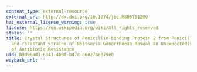```yaml
---
content_type: external-resource
external_url: http://dx.doi.org/10.1074/jbc.M805761200
has_external_license_warning: true
license: https://en.wikipedia.org/wiki/All_rights_reserved
status: ''
title: Crystal Structures of Penicillin-binding Protein 2 from Penicillin-susceptible
  and-resistant Strains of Neisseria Gonorrhoeae Reveal an Unexpectedly Subtle Mechanism
  of Antibiotic Resistance
uid: b9d96ad3-6343-4b9f-bd7c-d6027b8e79e0
wayback_url: ''
---
```

